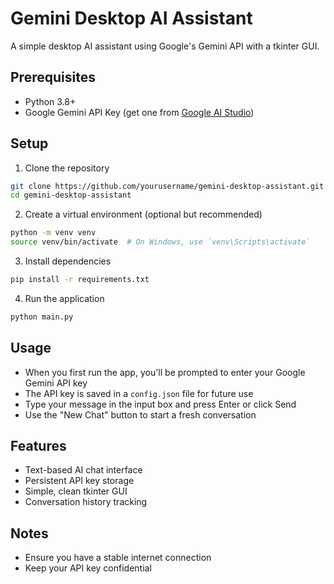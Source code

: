 # Gemini Desktop AI Assistant

A simple desktop AI assistant using Google's Gemini API with a tkinter GUI.

## Prerequisites

- Python 3.8+
- Google Gemini API Key (get one from [Google AI Studio](https://makersuite.google.com/app/apikey))

## Setup

1. Clone the repository
```bash
git clone https://github.com/yourusername/gemini-desktop-assistant.git
cd gemini-desktop-assistant
```

2. Create a virtual environment (optional but recommended)
```bash
python -m venv venv
source venv/bin/activate  # On Windows, use `venv\Scripts\activate`
```

3. Install dependencies
```bash
pip install -r requirements.txt
```

4. Run the application
```bash
python main.py
```

## Usage

- When you first run the app, you'll be prompted to enter your Google Gemini API key
- The API key is saved in a `config.json` file for future use
- Type your message in the input box and press Enter or click Send
- Use the "New Chat" button to start a fresh conversation

## Features

- Text-based AI chat interface
- Persistent API key storage
- Simple, clean tkinter GUI
- Conversation history tracking

## Notes

- Ensure you have a stable internet connection
- Keep your API key confidential
